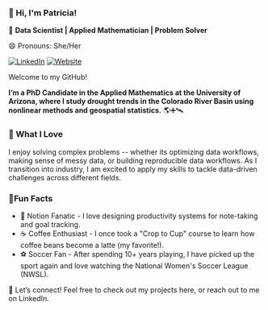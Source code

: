 ### 👋 Hi, I'm Patricia!

🚀 **Data Scientist | Applied Mathematician | Problem Solver** 

😄 Pronouns: She/Her

[![LinkedIn](https://img.shields.io/badge/LinkedIn-0e76a8?logo=LinkedIn)](https://www.linkedin.com/in/ppuentex) [![Website](https://img.shields.io/badge/Website-3f704d)](https://ppuentex.github.io/)

Welcome to my GitHub! 

**I’m a PhD Candidate in the Applied Mathematics at the University of Arizona, where I study drought trends in the Colorado River Basin using nonlinear methods and geospatial statistics.** 🌎➕🛰️

### 🎯 What I Love 
I enjoy solving complex problems -- whether its optimizing data workflows, making sense of messy data, or building reproducible data workflows. As I transition into industry, I am excited to apply my skills to tackle data-driven challenges across different fields. 

### 🌟Fun Facts
- 📔 Notion Fanatic - I love designing productivity systems for note-taking and goal tracking.
- ☕ Coffee Enthusiast - I once took a "Crop to Cup" course to learn how coffee beans become a latte (my favorite!).
- ⚽ Soccer Fan - After spending 10+ years playing, I have picked up the sport again and love watching the National Women's Soccer League (NWSL). 

🚀 Let’s connect! Feel free to check out my projects here, or reach out to me on LinkedIn. 


<!--
**ppuentex/ppuentex** is a ✨ _special_ ✨ repository because its `README.md` (this file) appears on your GitHub profile.

Here are some ideas to get you started:

- 🔭 I’m currently working on ...
- 🌱 I’m currently learning ...
- 👯 I’m looking to collaborate on ...
- 🤔 I’m looking for help with ...
- 💬 Ask me about ...
- 📫 How to reach me: ...
- 😄 Pronouns: ...
- ⚡ Fun fact: ...
-->
